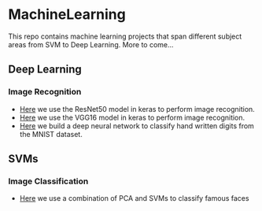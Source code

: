 # MachineLearning
This repo contains machine learning projects that span different subject areas from SVM to Deep Learning. More to come...

## Deep Learning
### Image Recognition
* [Here](/DeepLearning/ImageRecog/DeepLearningWithKeras-ImageRecog.ipynb) we use the ResNet50 model in keras to perform image recognition.
* [Here](/DeepLearning/ImageRecog/DeepLearningWithKeras_ImageRecog_VGG16.ipynb) we use the VGG16 model in keras to perform image recognition.
* [Here](DeepLearning/ImageRecog/DeepLearning_DigitClassificationWithKeras.ipynb) we build a deep neural network to classify hand written digits from the MNIST dataset. 

## SVMs
### Image Classification
* [Here](SVM/EigenFaces_PCA.ipynb) we use a combination of PCA and SVMs to classify famous faces




